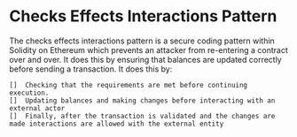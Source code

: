 # Checks Effects Interactions Pattern

The checks effects interactions pattern is a secure coding pattern within Solidity on Ethereum which prevents an attacker from re-entering a contract over and over. It does this by ensuring that balances are updated correctly before sending a transaction. It does this by:

    []  Checking that the requirements are met before continuing execution.
    []  Updating balances and making changes before interacting with an external actor
    []  Finally, after the transaction is validated and the changes are made interactions are allowed with the external entity